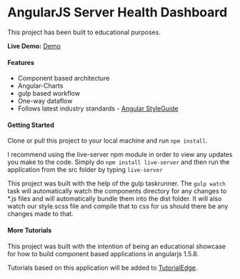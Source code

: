 AngularJS Server Health Dashboard 
===================================

This project has been built to educational purposes. 

**Live Demo:** [Demo](https://elliotforbes.co.uk/demo/angular-server-health/#/)

#### Features

* Component based architecture
* Angular-Charts
* gulp based workflow
* One-way dataflow
* Follows latest industry standards - [Angular StyleGuide](https://github.com/toddmotto/angular-styleguide)

#### Getting Started

Clone or pull this project to your local machine and run ```npm install```.

I recommend using the live-server npm module in order to view any updates you make to the code. Simply do ```npm install live-server``` and then run the application from the src folder by typing ```live-server```

This project was built with the help of the gulp taskrunner. The ```gulp watch``` task will automatically watch the components directory for any changes to *.js files and will automatically bundle them into the dist folder. It will also watch our style.scss file and compile that to css for us should there be any changes made to that.

#### More Tutorials

This project was built with the intention of being an educational showcase for how to build component based applications in angularjs 1.5.8. 

Tutorials based on this application will be added to [TutorialEdge](https://tutorialedge.net).